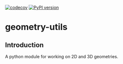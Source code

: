 [![codecov](https://codecov.io/gh/django-advance-utils/django-advance-utils/branch/main/graph/badge.svg?token=BF9hnkXKp3)](https://codecov.io/gh/django-advance-utils/geometry-utils) [![PyPI version](https://badge.fury.io/py/ddjango-advance-utils.svg)](https://badge.fury.io/py/django-advance-utils)



# geometry-utils
## Introduction
A python module for working on 2D and 3D geometries.

